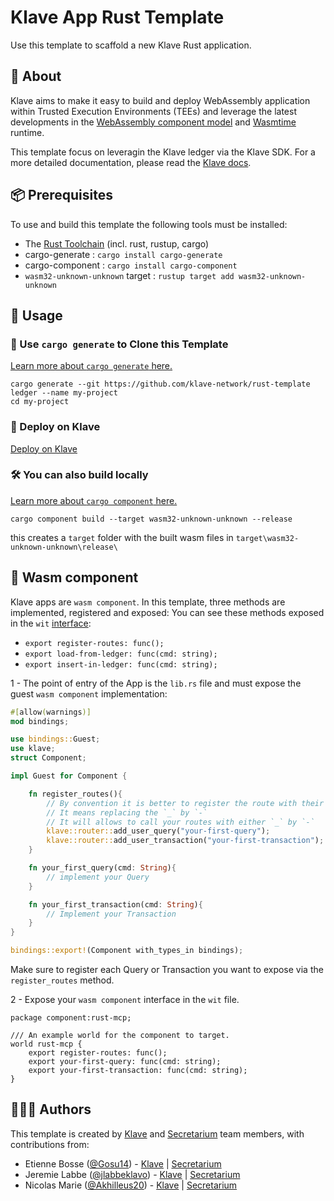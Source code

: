 # Klave App Rust Template
Use this template to scaffold a new Klave Rust application.

## 📖 About
Klave aims to make it easy to build and deploy WebAssembly application within Trusted Execution Environments (TEEs) and leverage the latest
developments in the [WebAssembly component model](https://github.com/WebAssembly/component-model) and [Wasmtime](https://wasmtime.dev/) runtime.

This template focus on leveragin the Klave ledger via the Klave SDK.
For a more detailed documentation, please read the [Klave docs](https://docs.klave.com/sdk/latest).

## 📦 Prerequisites
To use and build this template the following tools must be installed:
- The [Rust Toolchain](https://www.rust-lang.org/tools/install) (incl. rust, rustup, cargo)
- cargo-generate : `cargo install cargo-generate`
- cargo-component : `cargo install cargo-component`
- `wasm32-unknown-unknown` target : `rustup target add wasm32-unknown-unknown`

## 🚴 Usage

### 🐑 Use `cargo generate` to Clone this Template

[Learn more about `cargo generate` here.](https://github.com/ashleygwilliams/cargo-generate)

```
cargo generate --git https://github.com/klave-network/rust-template ledger --name my-project
cd my-project
```

### 🪼 Deploy on Klave

[Deploy on Klave](https://app.klave.com/login)

### 🛠️ You can also build locally

[Learn more about `cargo component` here.](https://github.com/bytecodealliance/cargo-component)

```cargo component build --target wasm32-unknown-unknown --release```

this creates a `target` folder with the built wasm files in `target\wasm32-unknown-unknown\release\`

## 🧩 Wasm component

Klave apps are `wasm component`.
In this template, three methods are implemented, registered and exposed: 
You can see these methods exposed in the `wit` [interface](https://github.com/klave-network/rust-template/blob/main/apps/rust-template/wit/world.wit):
- `export register-routes: func();`
- `export load-from-ledger: func(cmd: string);`
- `export insert-in-ledger: func(cmd: string);`

1 - The point of entry of the App is the `lib.rs` file and must expose the guest `wasm component` implementation:

```Rust
#[allow(warnings)]
mod bindings;

use bindings::Guest;
use klave;
struct Component;

impl Guest for Component {

    fn register_routes(){
        // By convention it is better to register the route with their wit names.
        // It means replacing the `_` by `-`
        // It will allows to call your routes with either `_` by `-`
        klave::router::add_user_query("your-first-query");
        klave::router::add_user_transaction("your-first-transaction");
    }

    fn your_first_query(cmd: String){
        // implement your Query
    }

    fn your_first_transaction(cmd: String){
        // Implement your Transaction
    }
}

bindings::export!(Component with_types_in bindings);
```
Make sure to register each Query or Transaction you want to expose via the `register_routes` method.

2 - Expose your `wasm component` interface in the `wit` file.

```wit
package component:rust-mcp;

/// An example world for the component to target.
world rust-mcp {
    export register-routes: func();
    export your-first-query: func(cmd: string);
    export your-first-transaction: func(cmd: string);
}
```

## 🧑‍🤝‍🧑 Authors

This template is created by [Klave](https://klave.com) and [Secretarium](https://secretarium.com) team members, with contributions from:

- Etienne Bosse ([@Gosu14](https://github.com/Gosu14)) - [Klave](https://klave.com) | [Secretarium](https://secretarium.com)
- Jeremie Labbe ([@jlabbeklavo](https://github.com/jlabbeKlavo)) - [Klave](https://klave.com) | [Secretarium](https://secretarium.com)
- Nicolas Marie ([@Akhilleus20](https://github.com/akhilleus20)) - [Klave](https://klave.com) | [Secretarium](https://secretarium.com)
